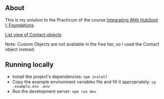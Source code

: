 ## About
This is my solution to the Practicum of the course [Integrating With HubSpot I: Foundations](https://academy.hubspot.com/courses/integrating-with-hubspot-foundations).

[List view of Contact objects](https://app.hubspot.com/contacts/48827883/objects/0-1/views/all/list)

Note: Custom Objects are not available in the free tier, so I used the Contact object instead.

## Running locally
- Install the project's dependencies: `npm install`
- Copy the example environment variables file and fill it appropriately: `cp .example.env .env`
- Run the development server: `npm run dev`
